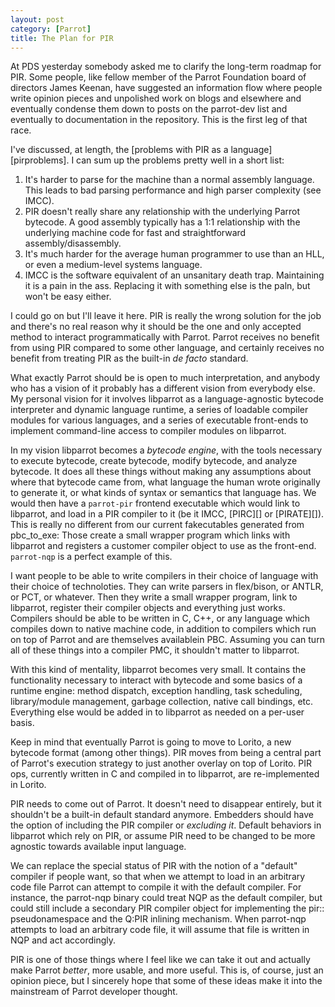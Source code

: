 ```yaml
---
layout: post
category: [Parrot]
title: The Plan for PIR
---
```


At PDS yesterday somebody asked me to clarify the long-term roadmap for PIR.
Some people, like fellow member of the Parrot Foundation board of directors
James Keenan, have suggested an information flow where people write opinion
pieces and unpolished work on blogs and elsewhere and eventually condense them
down to posts on the parrot-dev list and eventually to documentation in the
repository. This is the first leg of that race.

I've discussed, at length, the [problems with PIR as a language][pirproblems].
I can sum up the problems pretty well in a short list:

1. It's harder to parse for the machine than a normal assembly language. This
   leads to bad parsing performance and high parser complexity (see IMCC).
2. PIR doesn't really share any relationship with the underlying Parrot
   bytecode. A good assembly typically has a 1:1 relationship with the
   underlying machine code for fast and straightforward assembly/disassembly.
3. It's much harder for the average human programmer to use than an HLL, or
   even a medium-level systems language.
4. IMCC is the software equivalent of an unsanitary death trap. Maintaining
   it is a pain in the ass. Replacing it with something else is the paln, but
   won't be easy either.

I could go on but I'll leave it here. PIR is really the wrong solution for
the job and there's no real reason why it should be the one and only accepted
method to interact programmatically with Parrot. Parrot receives no benefit
from using PIR compared to some other language, and certainly receives no
benefit from treating PIR as the built-in *de facto* standard.

What exactly Parrot should be is open to much interpretation, and anybody who
has a vision of it probably has a different vision from everybody else. My
personal vision for it involves libparrot as a language-agnostic bytecode
interpreter and dynamic language runtime, a series of loadable compiler
modules for various languages, and a series of executable front-ends to
implement command-line access to compiler modules on libparrot.

In my vision libparrot becomes a *bytecode engine*, with the tools necessary
to execute bytecode, create bytecode, modify bytecode, and analyze bytecode.
It does all these things without making any assumptions about where that
bytecode came from, what language the human wrote originally to generate it,
or what kinds of syntax or semantics that language has. We would then have
a `parrot-pir` frontend executable which would link to libparrot, and load
in a PIR compiler to it (be it IMCC, [PIRC][] or [PIRATE][]). This is really
no different from our current fakecutables generated from pbc_to_exe: Those
create a small wrapper program which links with libparrot and registers a
customer compiler object to use as the front-end. `parrot-nqp` is a perfect
example of this.

I want people to be able to write compilers in their choice of language with 
their choice of technoloties. They can write parsers in flex/bison, or ANTLR, 
or PCT, or whatever. Then they write a small wrapper program, link to 
libparrot, register their compiler objects and everything just works. 
Compilers should be able to be written in C, C++, or any language which 
compiles down to native machine code, in addition to compilers which run on 
top of Parrot and are themselves availablein PBC. Assuming you can turn all of 
these things into a compiler PMC, it shouldn't matter to libparrot.

With this kind of mentality, libparrot becomes very small. It contains the
functionality necessary to interact with bytecode and some basics of a runtime
engine: method dispatch, exception handling, task scheduling, library/module
management, garbage collection, native call bindings, etc. Everything else
would be added in to libparrot as needed on a per-user basis.

Keep in mind that eventually Parrot is going to move to Lorito, a new bytecode
format (among other things). PIR moves from being a central part of Parrot's
execution strategy to just another overlay on top of Lorito. PIR ops,
currently written in C and compiled in to libparrot, are re-implemented in
Lorito.

PIR needs to come out of Parrot. It doesn't need to disappear entirely, but
it shouldn't be a built-in default standard anymore. Embedders should have
the option of including the PIR compiler or *excluding it*. Default behaviors
in libparrot which rely on PIR, or assume PIR need to be changed to be more
agnostic towards available input language.

We can replace the special status of PIR with the notion of a "default" 
compiler if people want, so that when we attempt to load in an arbitrary code 
file Parrot can attempt to compile it with the default compiler. For instance, 
the parrot-nqp binary could treat NQP as the default compiler, but could still 
include a secondary PIR compiler object for implementing the pir:: 
pseudonamespace and the Q:PIR inlining mechanism. When parrot-nqp attempts to 
load an arbitrary code file, it will assume that file is written in NQP and 
act accordingly.

PIR is one of those things where I feel like we can take it out and actually 
make Parrot *better*, more usable, and more useful. This is, of course, just 
an opinion piece, but I sincerely hope that some of these ideas make it into 
the mainstream of Parrot developer thought.
